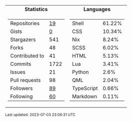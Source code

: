 
<table>
  <tr align="center">
    <td><b>Statistics</b></td>
    <td><b>Languages</b></td>
  </tr>
  <tr valign="top">
    <td><table>
      <tr>
        <td>Repositories</td>
        <td><a href="https://github.com/Ruixi-rebirth?tab=repositories">
          19
        </a></td>
      </tr>
      <tr>
        <td>Gists</td>
        <td><a href="https://gist.github.com/Ruixi-rebirth">
          0
        </a></td>
      </tr>
      <tr>
        <td>Stargazers</td>
        <td>541</td>
      </tr>
      <tr>
        <td>Forks</td>
        <td>48</td>
      </tr>
      <tr>
        <td>Contributed to</td>
        <td>41</td>
      </tr>
      <tr>
        <td>Commits</td>
        <td>1722</td>
      </tr>
      <tr>
        <td>Issues</td>
        <td>21</td>
      </tr>
      <tr>
        <td>Pull requests</td>
        <td>98</td>
      </tr>
      <tr>
        <td>Followers</td>
        <td><a href="https://github.com/Ruixi-rebirth?tab=followers">
          89
        </a></td>
      </tr>
      <tr>
        <td>Following</td>
        <td><a href="https://github.com/Ruixi-rebirth?tab=following">
          60
        </a></td>
      </tr>
    </table></td>
    <td><table><tr><td>Shell</td><td>61.22%</td></tr><tr><td>CSS</td><td>10.34%</td></tr><tr><td>Nix</td><td>8.24%</td></tr><tr><td>SCSS</td><td>6.02%</td></tr><tr><td>HTML</td><td>5.13%</td></tr><tr><td>Lua</td><td>3.41%</td></tr><tr><td>Python</td><td>2.6%</td></tr><tr><td>QML</td><td>2.04%</td></tr><tr><td>TypeScript</td><td>0.66%</td></tr><tr><td>Markdown</td><td>0.11%</td></tr></table></td>
  </tr>
</table>

<sub>Last updated: 2023-07-03 23:06:31 UTC</sub>


